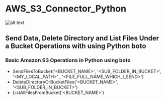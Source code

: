 # AWS_S3_Connector_Python
![alt text](https://image.ibb.co/mPZbg7/maxresdefault.jpg)

## Send Data, Delete Directory and List Files Under a Bucket Operations with using Python boto

### Basic Amazon S3 Operations in Python using boto
- SendFilesToBucket('<BUCKET_NAME>', '<SUB_FOLDER_IN_BUCKET>', '<MY_LOCAL_PATH>' , '<FILE_FULL_NAME_WHICH_I_SEND>')
- DeleteDirectoryOrBucketFiles('<BUCKET_NAME>', '<SUB_FOLDER_IN_BUCKET>')
- ListAllFilesFromBucket('<BUCKET_NAME>')
